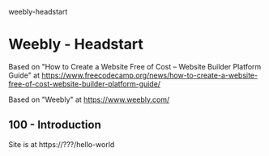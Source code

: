 weebly-headstart
# Weebly - Headstart

Based on "How to Create a Website Free of Cost – Website Builder Platform Guide" at https://www.freecodecamp.org/news/how-to-create-a-website-free-of-cost-website-builder-platform-guide/

Based on "Weebly" at https://www.weebly.com/

## 100 - Introduction

Site is at https://???/hello-world
